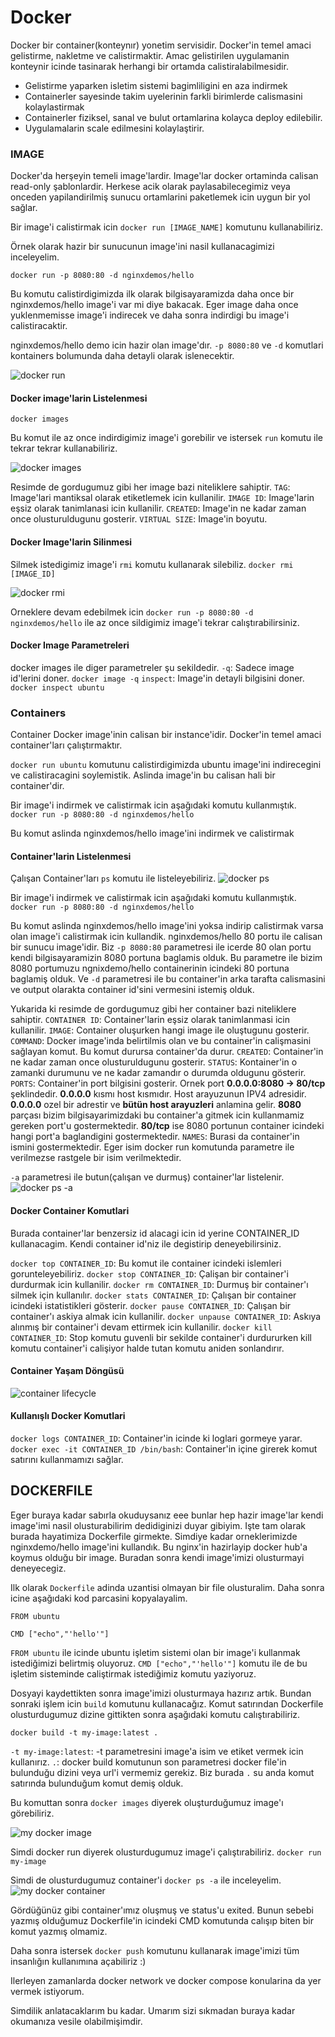 # Docker
Docker bir container(konteynır) yonetim servisidir. Docker'in temel amaci gelistirme, nakletme ve calistirmaktir. Amac gelistirilen uygulamanin konteynir icinde tasinarak herhangi bir ortamda calistiralabilmesidir. 
* Gelistirme yaparken isletim sistemi bagimliligini en aza indirmek
* Containerler sayesinde takim uyelerinin farkli birimlerde calismasini kolaylastirmak
* Containerler fiziksel, sanal ve bulut ortamlarina kolayca deploy edilebilir.
* Uygulamalarin scale edilmesini kolaylaştirir.

### IMAGE
Docker'da herşeyin temeli image'lardir. Image'lar docker ortaminda calisan read-only şablonlardir. Herkese acik olarak paylasabilecegimiz veya onceden yapilandirilmiş sunucu ortamlarini paketlemek icin uygun bir yol sağlar.

Bir image'i calistirmak icin `docker run [IMAGE_NAME]` komutunu kullanabiliriz.

Örnek olarak hazir bir sunucunun image'ini nasil kullanacagimizi inceleyelim.

`docker run -p 8080:80 -d nginxdemos/hello`

Bu komutu calistirdigimizda ilk olarak bilgisayaramizda daha once bir nginxdemos/hello image'i var mi diye bakacak. Eger image daha once yuklenmemisse image'i indirecek ve daha sonra indirdigi bu image'i calistiracaktir.

nginxdemos/hello demo icin hazir olan image'dır.
`-p 8080:80` ve `-d` komutlari kontainers bolumunda daha detayli olarak islenecektir.

![docker run](docker-run.png "docker run")


#### Docker image'larin Listelenmesi
`docker images`

Bu komut ile az once indirdigimiz image'i gorebilir ve istersek `run` komutu ile tekrar tekrar kullanabiliriz.

![docker images](docker-images.png "docker images")

Resimde de gordugumuz gibi her image bazi niteliklere sahiptir.
`TAG`: Image'lari mantiksal olarak etiketlemek icin kullanilir.
`IMAGE ID`: Image'larin eşsiz olarak tanimlanasi icin kullanilir.
`CREATED`: Image'in ne kadar zaman once olusturuldugunu gosterir.
`VIRTUAL SIZE`: Image'in boyutu.

#### Docker Image'larin Silinmesi
Silmek istedigimiz image'i `rmi` komutu kullanarak silebiliz.
`docker rmi [IMAGE_ID]`

![docker rmi](docker-rmi.png "docker rmi")

Orneklere devam edebilmek icin `docker run -p 8080:80 -d nginxdemos/hello` ile az once sildigimiz image'i tekrar calıştırabilirsiniz.

#### Docker Image Parametreleri
docker images ile diger parametreler şu sekildedir.
`-q`: Sadece image id'lerini doner. `docker image -q`
`inspect`: Image'in detayli bilgisini doner. `docker inspect ubuntu`

### Containers
Container Docker image'inin calisan bir instance'idir. Docker'in temel amaci container'ları çalıştırmaktır.

`docker run ubuntu` komutunu calistirdigimizda ubuntu image'ini indirecegini ve calistiracagini soylemistik. Aslinda image'in bu calisan hali bir container'dir.

Bir image'i indirmek ve calistirmak icin aşağıdaki komutu kullanmıştık.
`docker run -p 8080:80 -d nginxdemos/hello`

Bu komut aslinda nginxdemos/hello image'ini indirmek ve calistirmak 

#### Container'larin Listelenmesi
Çalışan Container'ları `ps` komutu ile listeleyebiliriz.
![docker ps](docker-ps.png "docker ps")

Bir image'i indirmek ve calistirmak icin aşağıdaki komutu kullanmıştık.
`docker run -p 8080:80 -d nginxdemos/hello`

Bu komut aslinda nginxdemos/hello image'ini yoksa indirip calistirmak varsa olan image'i calistirmak icin kullandik. nginxdemos/hello 80 portu ile calisan bir sunucu image'idir. Biz `-p 8080:80` parametresi ile icerde 80 olan portu kendi bilgisayaramizin 8080 portuna baglamis olduk. Bu parametre ile bizim 8080 portumuzu ngnixdemo/hello containerinin icindeki 80 portuna baglamiş olduk. Ve `-d` parametresi ile bu container'in arka tarafta calismasini ve output olarakta container id'sini vermesini istemiş olduk.

Yukarida ki resimde de gordugumuz gibi her container bazi niteliklere sahiptir.
`CONTAINER ID`: Container'larin eşsiz olarak tanimlanmasi icin kullanilir.
`IMAGE`: Container oluşurken hangi image ile oluştugunu gosterir.
`COMMAND`: Docker image'inda belirtilmis olan ve bu container'in calişmasini sağlayan komut. Bu komut durursa container'da durur.
`CREATED`: Container'in ne kadar zaman once olusturuldugunu gosterir.
`STATUS`: Kontainer'in o zamanki durumunu ve ne kadar zamandır o durumda oldugunu gösterir.
`PORTS`: Container'in port bilgisini gosterir. Ornek port **0.0.0.0:8080 -> 80/tcp** şeklindedir. **0.0.0.0** kısmı host kısmıdır. Host arayuzunun IPV4 adresidir. **0.0.0.0** ozel bir adrestir ve **bütün host arayuzleri**  anlamina gelir. **8080** parçası bizim bilgisayarimizdaki bu container'a gitmek icin kullanmamiz gereken port'u gostermektedir. **80/tcp** ise 8080 portunun container icindeki hangi port'a baglandigini gostermektedir.
`NAMES`: Burasi da container'in ismini gostermektedir. Eger isim docker run komutunda parametre ile verilmezse rastgele bir isim verilmektedir.

`-a` parametresi ile butun(çalışan ve durmuş) container'lar listelenir.
![docker ps -a](docker-ps-a.png "docker ps -a")

#### Docker Container Komutlari
Burada container'lar benzersiz id alacagi icin id yerine CONTAINER_ID kullanacagim. Kendi container id'niz ile degistirip deneyebilirsiniz.

`docker top CONTAINER_ID`: Bu komut ile container icindeki islemleri gorunteleyebiliriz.
`docker stop CONTAINER_ID`: Çalişan bir container'i durdurmak icin kullanilir.
`docker rm CONTAINER_ID`: Durmuş bir container'ı silmek için kullanılır.
`docker stats CONTAINER_ID`: Çalışan bir container icindeki istatistikleri gösterir.
`docker pause CONTAINER_ID`: Çalışan bir container'ı askiya almak icin kullanilir.
`docker unpause CONTAINER_ID`: Askıya alınmış bir container'i devam ettirmek icin kullanilir.
`docker kill CONTAINER_ID`: Stop komutu guvenli bir sekilde container'i durdururken kill komutu container'i calişiyor halde tutan komutu aniden sonlandırır. 

#### Container Yaşam Döngüsü
![container lifecycle](container_lifecycle.jpeg "container lifecycle")

#### Kullanışlı Docker Komutlari
`docker logs CONTAINER_ID`: Container'in icinde ki loglari gormeye yarar.
`docker exec -it CONTAINER_ID /bin/bash`: Container'in içine girerek komut satırını kullanmamızı sağlar.

## DOCKERFILE
Eger buraya kadar sabırla okuduysanız eee bunlar hep hazir image'lar kendi image'imi nasil olusturabilirim dedidiginizi duyar gibiyim. Işte tam olarak burada hayatimiza Dockerfile girmekte.
Simdiye kadar orneklerimizde nginxdemo/hello image'ini kullandık. Bu nginx'in hazirlayip docker hub'a koymus olduğu bir image. Buradan sonra kendi image'imizi olusturmayi deneyecegiz.

Ilk olarak `Dockerfile` adinda uzantisi olmayan bir file olusturalim.
Daha sonra icine aşağıdaki kod parcasini kopyalayalim.
```
FROM ubuntu

CMD ["echo","'hello'"]
```
`FROM ubuntu` ile icinde ubuntu işletim sistemi olan bir image'i kullanmak istediğimizi belirtmiş oluyoruz.
`CMD ["echo","'hello'"]` komutu ile de bu işletim sisteminde caliştirmak istediğimiz komutu yaziyoruz.

Dosyayi kaydettikten sonra image'imizi olusturmaya hazırız artık. Bundan sonraki işlem icin `build` komutunu kullanacağız.
Komut satırından Dockerfile olusturdugumuz dizine gittikten sonra aşağıdaki komutu calıştırabiliriz.

`docker build -t my-image:latest .` 

`-t my-image:latest`: -t parametresini image'a isim ve etiket vermek icin kullanırız.
`.`: docker build komutunun son parametresi docker file'in bulunduğu dizini veya url'i vermemiz gerekiz. Biz burada `.` su anda komut satırında bulunduğum komut demiş olduk.

Bu komuttan sonra `docker images` diyerek oluşturduğumuz image'ı görebiliriz.

![my docker image](my-docker-image.png "my docker image")

Simdi docker run diyerek olusturdugumuz image'i çalıştırabiliriz.
`docker run my-image`

Simdi de olusturdugumuz container'i `docker ps -a` ile inceleyelim.
![my docker container](my-docker-container.png "my docker container")

Gördüğünüz gibi container'ımız oluşmuş ve status'u exited. Bunun sebebi yazmış olduğumuz Dockerfile'in icindeki CMD komutunda calışıp biten bir komut yazmış olmamiz. 

Daha sonra istersek `docker push` komutunu kullanarak image'imizi tüm insanlığın kullanımına açabiliriz :)

Ilerleyen zamanlarda docker network ve docker compose konularina da yer vermek istiyorum.

Simdilik anlatacaklarım bu kadar. Umarım sizi sıkmadan buraya kadar okumanıza vesile olabilmişimdir.

